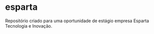# esparta
Repositório criado para uma oportunidade de estágio empresa Esparta Tecnologia e Inovação.

